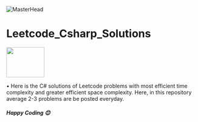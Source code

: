 ![MasterHead](https://mir-s3-cdn-cf.behance.net/project_modules/1400/6c0f9b95746151.5e9ecde69599e.gif)

# Leetcode_Csharp_Solutions

<img width="100" height="80" src="https://www.avenga.com/wp-content/uploads/2020/11/C-Sharp.png">

<p> • Here is the C# solutions of Leetcode problems with most efficient time complexity and greater efficient space complexity. Here, in this repository average 2-3 problems are be posted everyday. </p>
<h5> Happy Coding 😊 </h5>
